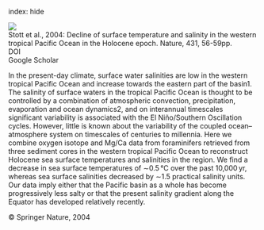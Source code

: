 index: hide

<div class="Citation">
    <div class="Citation-thumb CitationThumb-linked"  data-href="https://doi.org/10.1038/nature02903">
      <img src="https://static.claimspace.cloud/climate-study-static/refs/thumbs/5/Stott_et_al_2004-thumb.png" />
    </div>

  <div class="Citation-body">
    <div class="Citation-text">Stott et al., 2004: Decline of surface temperature and salinity in the western tropical Pacific Ocean in the Holocene epoch. <span class="Article-journal">Nature, </span><span class="Article-volume">431, </span>56-59pp.</div>
    <div class="Citation-links">
      <div class="CitationLink" data-href="https://doi.org/10.1038/nature02903">
        <div class="CitationLink-icon CitationLink-Doi"></div>
        <div class="CitationLink-text">DOI</div>
      </div>
      <div class="CitationLink" data-href="https://scholar.google.com/scholar?q=10.1038/nature02903">
        <div class="CitationLink-icon CitationLink-Scholar"></div>
        <div class="CitationLink-text">Google Scholar</div>
      </div>
    </div>
  </div>
</div>

In the present-day climate, surface water salinities are low in the western tropical Pacific Ocean and increase towards the eastern part of the basin1. The salinity of surface waters in the tropical Pacific Ocean is thought to be controlled by a combination of atmospheric convection, precipitation, evaporation and ocean dynamics2, and on interannual timescales significant variability is associated with the El Niño/Southern Oscillation cycles. However, little is known about the variability of the coupled ocean–atmosphere system on timescales of centuries to millennia. Here we combine oxygen isotope and Mg/Ca data from foraminifers retrieved from three sediment cores in the western tropical Pacific Ocean to reconstruct Holocene sea surface temperatures and salinities in the region. We find a decrease in sea surface temperatures of ∼0.5 °C over the past 10,000 yr, whereas sea surface salinities decreased by ∼1.5 practical salinity units. Our data imply either that the Pacific basin as a whole has become progressively less salty or that the present salinity gradient along the Equator has developed relatively recently.

<div class="Citation-copy">
&copy; Springer Nature, 2004
</div>